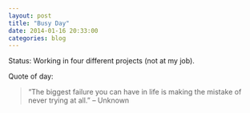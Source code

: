 ```yaml
---
layout: post
title: "Busy Day"
date: 2014-01-16 20:33:00
categories: blog
---
```


Status: Working in four different projects (not at my job).

Quote of day:

> “The biggest failure you can have in life is making the mistake of never trying at all.” – Unknown